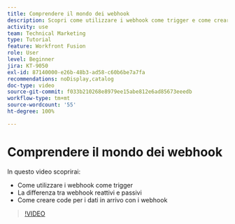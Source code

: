 ```yaml
---
title: Comprendere il mondo dei webhook
description: Scopri come utilizzare i webhook come trigger e come creare code per i dati in arrivo con i webhook, il tutto in  [!DNL Adobe Workfront Fusion].
activity: use
team: Technical Marketing
type: Tutorial
feature: Workfront Fusion
role: User
level: Beginner
jira: KT-9050
exl-id: 87140000-e26b-48b3-ad58-c60b6be7a7fa
recommendations: noDisplay,catalog
doc-type: video
source-git-commit: f033b210268e8979ee15abe812e6ad85673eeedb
workflow-type: tm+mt
source-wordcount: '55'
ht-degree: 100%

---
```


# Comprendere il mondo dei webhook

In questo video scoprirai:

* Come utilizzare i webhook come trigger
* La differenza tra webhook reattivi e passivi
* Come creare code per i dati in arrivo con i webhook

>[!VIDEO](https://video.tv.adobe.com/v/335291/?quality=12&learn=on)
